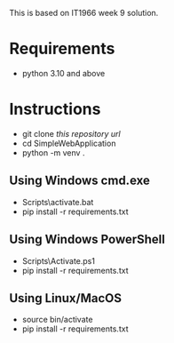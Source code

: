 This is based on IT1966 week 9 solution.

# Requirements
- python 3.10 and above

# Instructions
- git clone _this repository url_
- cd SimpleWebApplication
- python -m venv .

## Using Windows cmd.exe
- Scripts\activate.bat
- pip install -r requirements.txt

## Using Windows PowerShell
- Scripts\Activate.ps1
- pip install -r requirements.txt

## Using Linux/MacOS
- source bin/activate
- pip install -r requirements.txt


